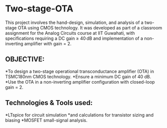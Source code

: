 # Two-stage-OTA
This project involves the hand-design, simulation, and analysis of a two-stage OTA using CMOS technology. It was developed as part of a classroom assignment for the Analog Circuits course at IIT Guwahati, with specifications requiring a DC gain ≥ 40 dB and implementation of a non-inverting amplifier with gain = 2.  
## OBJECTIVE:
*To design a two-stage operational transconductance amplifier (OTA) in TSMC180nm CMOS technology.
*Ensure a minimum DC gain of 40 dB.
*Use the OTA in a non-inverting amplifier configuration with closed-loop gain = 2.
## Technologies & Tools used:
*LTspice for circuit simulation
*and calculations for transistor sizing and biasing
*MOSFET small-signal analysis.



